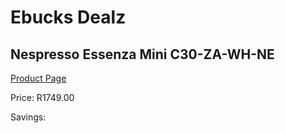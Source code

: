 
# Ebucks Dealz
## Nespresso Essenza Mini C30-ZA-WH-NE
[Product Page](https://www.ebucks.com/web/shop/productSelected.do?prodId=1158948939&catId=704984897)

Price: R1749.00

Savings: 


	